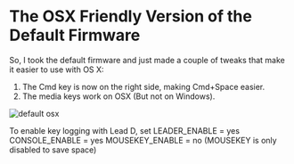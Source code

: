 # The OSX Friendly Version of the Default Firmware

So, I took the default firmware and just made a couple of tweaks that make it easier to use with OS X:

1. The Cmd key is now on the right side, making Cmd+Space easier.
2. The media keys work on OSX (But not on Windows).

![default osx](https://i.imgur.com/z0aqFDq.png)

To enable key logging with Lead D, set
LEADER_ENABLE = yes
CONSOLE_ENABLE = yes
MOUSEKEY_ENABLE = no
(MOUSEKEY is only disabled to save space)
